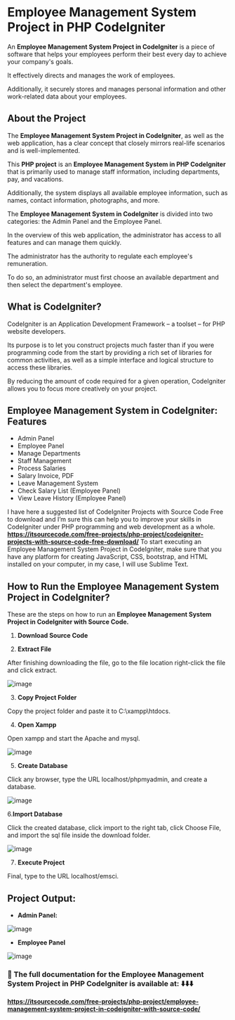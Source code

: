 # Employee Management System Project in PHP CodeIgniter

An **Employee Management System Project in CodeIgniter** is a piece of software that helps your employees perform their best every day to achieve your company's goals.

It effectively directs and manages the work of employees.

Additionally, it securely stores and manages personal information and other work-related data about your employees.

## About the Project

The **Employee Management System Project in CodeIgniter**, as well as the web application, has a clear concept that closely mirrors real-life scenarios and is well-implemented.

This **PHP project** is an **Employee Management System in PHP CodeIgniter** that is primarily used to manage staff information, including departments, pay, and vacations.

Additionally, the system displays all available employee information, such as names, contact information, photographs, and more.

The **Employee Management System in CodeIgniter** is divided into two categories: the Admin Panel and the Employee Panel.

In the overview of this web application, the administrator has access to all features and can manage them quickly. 

The administrator has the authority to regulate each employee's remuneration.

To do so, an administrator must first choose an available department and then select the department's employee.

## What is CodeIgniter?

CodeIgniter is an Application Development Framework – a toolset – for PHP website developers.

Its purpose is to let you construct projects much faster than if you were programming code from the start by providing a rich set of libraries for common activities, as well as a simple interface and logical structure to access these libraries.

By reducing the amount of code required for a given operation, CodeIgniter allows you to focus more creatively on your project.

## Employee Management System in CodeIgniter: Features

* Admin Panel
* Employee Panel
* Manage Departments
* Staff Management
* Process Salaries
* Salary Invoice, PDF
* Leave Management System
* Check Salary List (Employee Panel)
* View Leave History (Employee Panel)

I have here a suggested list of CodeIgniter Projects with Source Code Free to download and I’m sure this can help you to improve your skills in CodeIgniter under PHP programming and web development as a whole.
**https://itsourcecode.com/free-projects/php-project/codeigniter-projects-with-source-code-free-download/**
To start executing an Employee Management System Project in CodeIgniter, make sure that you have any platform for creating JavaScript, CSS,  bootstrap, and HTML installed on your computer, in my case, I will use Sublime Text.

## How to Run the Employee Management System Project in CodeIgniter?

These are the steps on how to run an **Employee Management System Project in CodeIgniter with Source Code.**

1. **Download Source Code**

2. **Extract File**

After finishing downloading the file, go to the file location right-click the file and click extract.

![image](https://github.com/user-attachments/assets/855de7b7-f8d7-4ba8-9f02-7610fc58d11c)

3. **Copy Project Folder**

Copy the project folder and paste it to C:\xampp\htdocs.

4. **Open Xampp**

Open xampp and start the Apache and mysql.

![image](https://github.com/user-attachments/assets/3d9a8c4f-007c-42bc-a637-b9da301874aa)

5. **Create Database**

Click any browser, type the URL localhost/phpmyadmin, and create a database.

![image](https://github.com/user-attachments/assets/7fb8c6ba-3a00-4b89-b92d-627b39709951)

6.**Import Database**

Click the created database, click import to the right tab, click Choose File, and import the sql file inside the download folder.

![image](https://github.com/user-attachments/assets/2f0c5657-96c8-4bbd-9642-0c1128848463)


7. **Execute Project**

Final, type to the URL localhost/emsci.

## Project Output:

* **Admin Panel:**

![image](https://github.com/user-attachments/assets/0d0da302-748c-40de-863e-a6f699db1eb1)

*  **Employee Panel**

![image](https://github.com/user-attachments/assets/77af2b02-d733-457d-ade1-1712a284f83e)


### 📌 The full documentation for the Employee Management System Project in PHP CodeIgniter is available at: ⬇️⬇️⬇️

**https://itsourcecode.com/free-projects/php-project/employee-management-system-project-in-codeigniter-with-source-code/**


